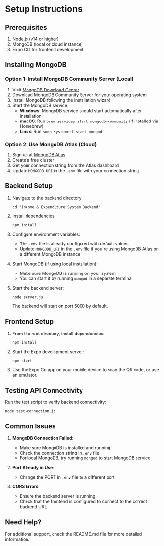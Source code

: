 # Setup Instructions

## Prerequisites

1. Node.js (v14 or higher)
2. MongoDB (local or cloud instance)
3. Expo CLI for frontend development

## Installing MongoDB

### Option 1: Install MongoDB Community Server (Local)

1. Visit [MongoDB Download Center](https://www.mongodb.com/try/download/community)
2. Download MongoDB Community Server for your operating system
3. Install MongoDB following the installation wizard
4. Start the MongoDB service:
   - **Windows**: MongoDB service should start automatically after installation
   - **macOS**: Run `brew services start mongodb-community` (if installed via Homebrew)
   - **Linux**: Run `sudo systemctl start mongod`

### Option 2: Use MongoDB Atlas (Cloud)

1. Sign up at [MongoDB Atlas](https://www.mongodb.com/cloud/atlas)
2. Create a free cluster
3. Get your connection string from the Atlas dashboard
4. Update `MONGODB_URI` in the `.env` file with your connection string

## Backend Setup

1. Navigate to the backend directory:
   ```
   cd "Income & Expenditure System Backend"
   ```

2. Install dependencies:
   ```
   npm install
   ```

3. Configure environment variables:
   - The `.env` file is already configured with default values
   - Update `MONGODB_URI` in the `.env` file if you're using MongoDB Atlas or a different MongoDB instance

4. Start MongoDB (if using local installation):
   - Make sure MongoDB is running on your system
   - You can start it by running `mongod` in a separate terminal

5. Start the backend server:
   ```
   node server.js
   ```
   
   The backend will start on port 5000 by default.

## Frontend Setup

1. From the root directory, install dependencies:
   ```
   npm install
   ```

2. Start the Expo development server:
   ```
   npm start
   ```

3. Use the Expo Go app on your mobile device to scan the QR code, or use an emulator.

## Testing API Connectivity

Run the test script to verify backend connectivity:
```
node test-connection.js
```

## Common Issues

1. **MongoDB Connection Failed**:
   - Make sure MongoDB is installed and running
   - Check the connection string in `.env` file
   - For local MongoDB, try running `mongod` to start MongoDB service

2. **Port Already in Use**:
   - Change the PORT in `.env` file to a different port

3. **CORS Errors**:
   - Ensure the backend server is running
   - Check that the frontend is configured to connect to the correct backend URL

## Need Help?

For additional support, check the README.md file for more detailed information.